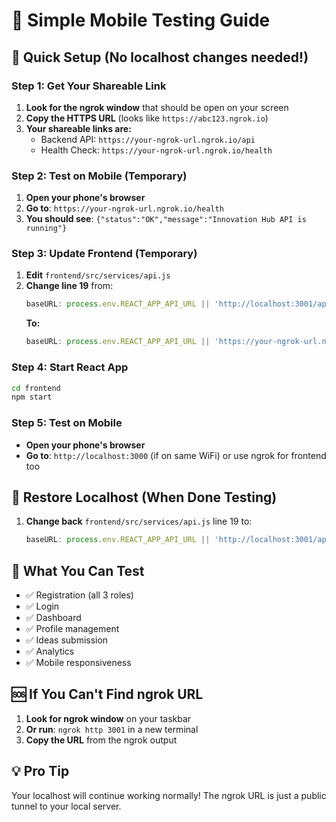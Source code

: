 # 📱 Simple Mobile Testing Guide

## 🚀 Quick Setup (No localhost changes needed!)

### Step 1: Get Your Shareable Link
1. **Look for the ngrok window** that should be open on your screen
2. **Copy the HTTPS URL** (looks like `https://abc123.ngrok.io`)
3. **Your shareable links are:**
   - Backend API: `https://your-ngrok-url.ngrok.io/api`
   - Health Check: `https://your-ngrok-url.ngrok.io/health`

### Step 2: Test on Mobile (Temporary)
1. **Open your phone's browser**
2. **Go to**: `https://your-ngrok-url.ngrok.io/health`
3. **You should see**: `{"status":"OK","message":"Innovation Hub API is running"}`

### Step 3: Update Frontend (Temporary)
1. **Edit** `frontend/src/services/api.js`
2. **Change line 19** from:
   ```javascript
   baseURL: process.env.REACT_APP_API_URL || 'http://localhost:3001/api',
   ```
   **To:**
   ```javascript
   baseURL: process.env.REACT_APP_API_URL || 'https://your-ngrok-url.ngrok.io/api',
   ```

### Step 4: Start React App
```bash
cd frontend
npm start
```

### Step 5: Test on Mobile
- **Open your phone's browser**
- **Go to**: `http://localhost:3000` (if on same WiFi) or use ngrok for frontend too

## 🔄 Restore Localhost (When Done Testing)
1. **Change back** `frontend/src/services/api.js` line 19 to:
   ```javascript
   baseURL: process.env.REACT_APP_API_URL || 'http://localhost:3001/api',
   ```

## 📱 What You Can Test
- ✅ Registration (all 3 roles)
- ✅ Login
- ✅ Dashboard
- ✅ Profile management
- ✅ Ideas submission
- ✅ Analytics
- ✅ Mobile responsiveness

## 🆘 If You Can't Find ngrok URL
1. **Look for ngrok window** on your taskbar
2. **Or run**: `ngrok http 3001` in a new terminal
3. **Copy the URL** from the ngrok output

## 💡 Pro Tip
Your localhost will continue working normally! The ngrok URL is just a public tunnel to your local server.
